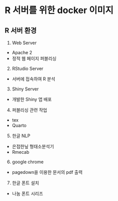 # R 서버를 위한 docker 이미지

## R 서버 환경

1. Web Server
  - Apache 2
  - 정적 웹 페이지 퍼블리싱
2. RStudio Server
  - 서버에 접속하여 R 분석
3. Shiny Server
  - 개발한 Shiny 앱 배포
4. 퍼블리싱 관련 작업
  - tex
  - Quarto
5. 한글 NLP
  - 은접한닢 형태소분석기
  - Rmecab
6. google chrome
  - pagedown을 이용한 문서의 pdf 출력
7. 한글 폰트 설치
  - 나눔 폰트 시리즈
